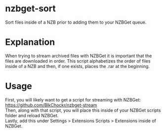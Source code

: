 # nzbget-sort
Sort files inside of a NZB prior to adding them to your NZBGet queue.

# Explanation
When trying to stream archived files with NZBGet it is important that the files are downloaded in order.
This script alphabetizes the order of files inside of a NZB and then, if one exists, places the .rar at the beginning.

# Usage
First, you will likely want to get a script for streaming with NZBGet:  
https://github.com/BlkChockr/nzbget-stream  
Then, along with that script, you will place this inside of your NZBGet scripts folder and reload NZBGet.  
Lastly, add this under Settings > Extensions Scripts > Extensions inside of NZBGet.
